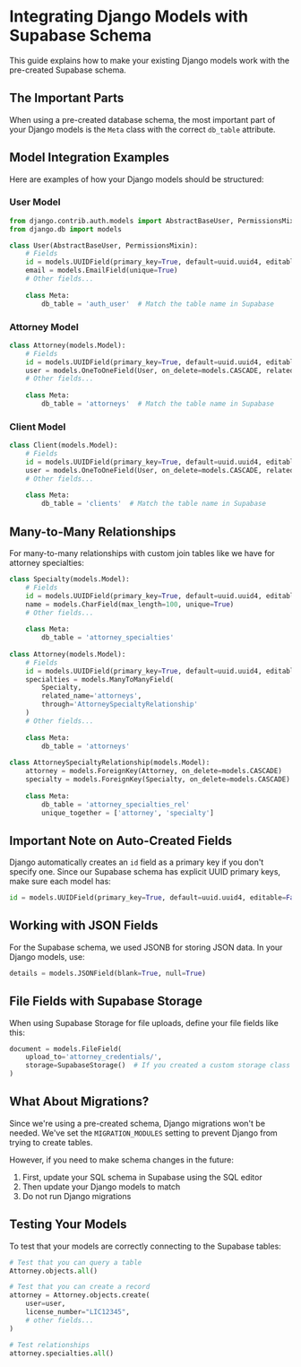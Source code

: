 # Integrating Django Models with Supabase Schema

This guide explains how to make your existing Django models work with the pre-created Supabase schema.

## The Important Parts

When using a pre-created database schema, the most important part of your Django models is the `Meta` class with the correct `db_table` attribute.

## Model Integration Examples

Here are examples of how your Django models should be structured:

### User Model

```python
from django.contrib.auth.models import AbstractBaseUser, PermissionsMixin
from django.db import models

class User(AbstractBaseUser, PermissionsMixin):
    # Fields
    id = models.UUIDField(primary_key=True, default=uuid.uuid4, editable=False)
    email = models.EmailField(unique=True)
    # Other fields...
    
    class Meta:
        db_table = 'auth_user'  # Match the table name in Supabase
```

### Attorney Model

```python
class Attorney(models.Model):
    # Fields
    id = models.UUIDField(primary_key=True, default=uuid.uuid4, editable=False)
    user = models.OneToOneField(User, on_delete=models.CASCADE, related_name='attorney_details')
    # Other fields...
    
    class Meta:
        db_table = 'attorneys'  # Match the table name in Supabase
```

### Client Model

```python
class Client(models.Model):
    # Fields
    id = models.UUIDField(primary_key=True, default=uuid.uuid4, editable=False)
    user = models.OneToOneField(User, on_delete=models.CASCADE, related_name='client_details')
    # Other fields...
    
    class Meta:
        db_table = 'clients'  # Match the table name in Supabase
```

## Many-to-Many Relationships

For many-to-many relationships with custom join tables like we have for attorney specialties:

```python
class Specialty(models.Model):
    # Fields
    id = models.UUIDField(primary_key=True, default=uuid.uuid4, editable=False)
    name = models.CharField(max_length=100, unique=True)
    # Other fields...
    
    class Meta:
        db_table = 'attorney_specialties'
        
class Attorney(models.Model):
    # Fields
    id = models.UUIDField(primary_key=True, default=uuid.uuid4, editable=False)
    specialties = models.ManyToManyField(
        Specialty,
        related_name='attorneys',
        through='AttorneySpecialtyRelationship'
    )
    # Other fields...
    
    class Meta:
        db_table = 'attorneys'
        
class AttorneySpecialtyRelationship(models.Model):
    attorney = models.ForeignKey(Attorney, on_delete=models.CASCADE)
    specialty = models.ForeignKey(Specialty, on_delete=models.CASCADE)
    
    class Meta:
        db_table = 'attorney_specialties_rel'
        unique_together = ['attorney', 'specialty']
```

## Important Note on Auto-Created Fields

Django automatically creates an `id` field as a primary key if you don't specify one. Since our Supabase schema has explicit UUID primary keys, make sure each model has:

```python
id = models.UUIDField(primary_key=True, default=uuid.uuid4, editable=False)
```

## Working with JSON Fields

For the Supabase schema, we used JSONB for storing JSON data. In your Django models, use:

```python
details = models.JSONField(blank=True, null=True)
```

## File Fields with Supabase Storage

When using Supabase Storage for file uploads, define your file fields like this:

```python
document = models.FileField(
    upload_to='attorney_credentials/', 
    storage=SupabaseStorage()  # If you created a custom storage class
)
```

## What About Migrations?

Since we're using a pre-created schema, Django migrations won't be needed. We've set the `MIGRATION_MODULES` setting to prevent Django from trying to create tables.

However, if you need to make schema changes in the future:

1. First, update your SQL schema in Supabase using the SQL editor
2. Then update your Django models to match
3. Do not run Django migrations

## Testing Your Models

To test that your models are correctly connecting to the Supabase tables:

```python
# Test that you can query a table
Attorney.objects.all()

# Test that you can create a record
attorney = Attorney.objects.create(
    user=user,
    license_number="LIC12345",
    # other fields...
)

# Test relationships
attorney.specialties.all()
``` 